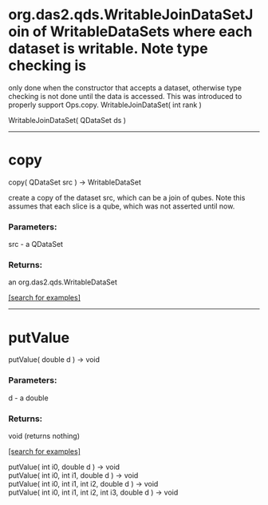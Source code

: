 # org.das2.qds.WritableJoinDataSetJoin of WritableDataSets where each dataset is writable.  Note type checking is
 only done when the constructor that accepts a dataset, otherwise type checking
 is not done until the data is accessed.  This was introduced to properly
 support Ops.copy.
WritableJoinDataSet( int rank )


WritableJoinDataSet( QDataSet ds )


***
<a name="copy"></a>
# copy
copy( QDataSet src ) &rarr; WritableDataSet

create a copy of the dataset src, which can be a join of qubes.
 Note this assumes that each slice is a qube, which was not asserted until now.

### Parameters:
src - a QDataSet

### Returns:
an org.das2.qds.WritableDataSet


<a href="https://github.com/autoplot/dev/search?q=copy&unscoped_q=copy">[search for examples]</a>

***
<a name="putValue"></a>
# putValue
putValue( double d ) &rarr; void



### Parameters:
d - a double

### Returns:
void (returns nothing)


<a href="https://github.com/autoplot/dev/search?q=putValue&unscoped_q=putValue">[search for examples]</a>

putValue( int i0, double d ) &rarr; void<br>
putValue( int i0, int i1, double d ) &rarr; void<br>
putValue( int i0, int i1, int i2, double d ) &rarr; void<br>
putValue( int i0, int i1, int i2, int i3, double d ) &rarr; void<br>

